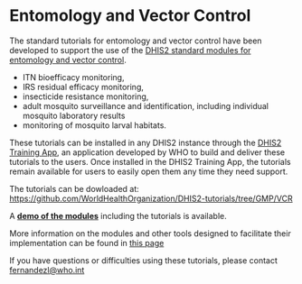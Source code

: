 # Entomology and Vector Control
The standard tutorials for entomology and vector control have been developed to support the use of the  [DHIS2 standard modules for entomology and vector control](https://www.who.int/teams/global-malaria-programme/prevention/vector-control/dhis-data-collection-and-collation-tools).

  * ITN bioefficacy monitoring, 
  * IRS residual efficacy monitoring, 
  * insecticide resistance monitoring, 
  * adult mosquito surveillance and identification, including individual mosquito laboratory results
  * monitoring of mosquito larval habitats.

These tutorials can be installed in any DHIS2 instance through the [DHIS2 Training App](https://github.com/WorldHealthOrganization/training-app-blessed), an application developed by WHO to build and deliver these tutorials to the users. Once installed in the DHIS2 Training App, the tutorials remain available for users to easily open them any time they need support.

The tutorials can be dowloaded at:
https://github.com/WorldHealthOrganization/DHIS2-tutorials/tree/GMP/VCR


A **[demo of the modules](https://extranet.who.int/dhis2-ento-vc)** including the tutorials is available.

More information on the modules and other tools designed to facilitate their implementation can be found in [this page](https://www.who.int/teams/global-malaria-programme/prevention/vector-control/dhis-data-collection-and-collation-tools)

If you have questions or difficulties using these tutorials, please contact fernandezl@who.int

